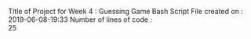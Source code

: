 Title of Project for Week 4 :
Guessing Game Bash Script
File created on : 
2019-06-08-19:33
Number of lines of code  :  
25
